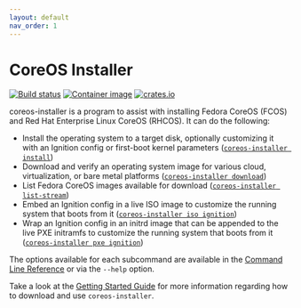 ```yaml
---
layout: default
nav_order: 1
---
```


# CoreOS Installer

[![Build status](https://travis-ci.org/coreos/coreos-installer.svg?branch=master)](https://travis-ci.org/coreos/coreos-installer)
[![Container image](https://quay.io/repository/coreos/coreos-installer/status)](https://quay.io/repository/coreos/coreos-installer)
[![crates.io](https://img.shields.io/crates/v/coreos-installer.svg)](https://crates.io/crates/coreos-installer)

coreos-installer is a program to assist with installing Fedora CoreOS
(FCOS) and Red Hat Enterprise Linux CoreOS (RHCOS). It can do the following:

* Install the operating system to a target disk, optionally customizing it
  with an Ignition config or first-boot kernel parameters
  ([`coreos-installer install`](cmd/install.md))
* Download and verify an operating system image for various cloud,
  virtualization, or bare metal platforms ([`coreos-installer download`](cmd/download.md))
* List Fedora CoreOS images available for download
  ([`coreos-installer list-stream`](cmd/list-stream.md))
* Embed an Ignition config in a live ISO image to customize the running
  system that boots from it ([`coreos-installer iso ignition`](cmd/iso.md))
* Wrap an Ignition config in an initrd image that can be appended to the
  live PXE initramfs to customize the running system that boots from it
  ([`coreos-installer pxe ignition`](cmd/pxe.md))

The options available for each subcommand are available in the
[Command Line Reference](cmd.md) or via the `--help` option.

Take a look at the [Getting Started Guide](getting-started.md) for more
information regarding how to download and use `coreos-installer`.
